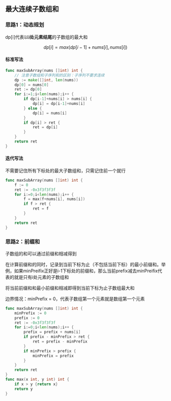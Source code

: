 ## 最大连续子数组和

### 思路1：动态规划

dp[i]代表以**i处元素结尾**的子数组的最大和

$$dp[i] = max(dp[i-1]+nums[i], nums[i])$$

#### 标准写法
```go
func maxSubArray(nums []int) int {
    // 注意子数组和子序列和的区别：子序列不要求连续
    dp := make([]int, len(nums))
    dp[0] = nums[0]
    ret := dp[0]
    for i:=1;i<len(nums);i++ {
        if dp[i-1]+nums[i] > nums[i] {
            dp[i] = dp[i-1]+nums[i]
        } else {
            dp[i] = nums[i]
        }
        if dp[i] > ret {
            ret = dp[i]
        }
    }
    return ret
}
```
#### 迭代写法

不需要记住所有下标处的最大子数组和，只需记住前一个就行

```go
func maxSubArray(nums []int) int {
    f := 0
    ret := -0x3f3f3f3f
    for i:=0;i<len(nums);i++ {
        f = max(f+nums[i], nums[i])
        if f > ret {
            ret = f
        }
    }
    return ret
}
```

### 思路2：前缀和

子数组的和可以通过前缀和相减得到

在计算前缀和的同时，记录到当前下标为止（不包括当前下标）的最小前缀和。举例，如果minPreifix正好是i-1下标处的前缀和，那么当前prefix减去minPreifix代表的就是只有i处元素的子数组和

将当前前缀和和最小前缀和相减即得到当前下标为止子数组最大和

边界情况：minPrefix = 0，代表子数组第一个元素就是数组第一个元素

```go
func maxSubArray(nums []int) int {
    minPrefix := 0
    prefix := 0
    ret := -0x3f3f3f3f
    for i:=0;i<len(nums);i++ {
        prefix = prefix + nums[i]
        if prefix - minPrefix > ret {
            ret = prefix - minPrefix
        }
        if minPrefix > prefix {
            minPrefix = prefix
        }  
    } 
    return ret
}
func max(x int, y int) int {
    if x > y {return x}
    return y
}
```